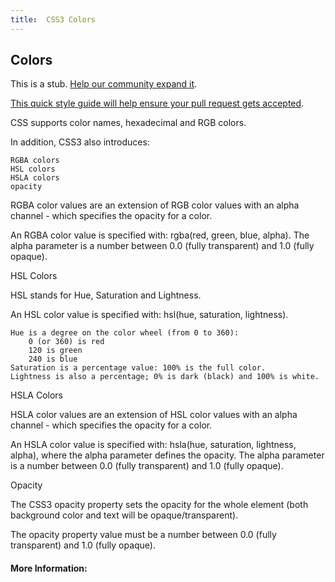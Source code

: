 ```yaml
---
title:  CSS3 Colors
---
```

## Colors

This is a stub. <a href='https://github.com/freecodecamp/guides/tree/master/src/pages/css/colors/index.md' target='_blank' rel='nofollow'>Help our community expand it</a>.

<a href='https://github.com/freecodecamp/guides/blob/master/README.md' target='_blank' rel='nofollow'>This quick style guide will help ensure your pull request gets accepted</a>.

CSS supports color names, hexadecimal and RGB colors.

In addition, CSS3 also introduces:

    RGBA colors
    HSL colors
    HSLA colors
    opacity

RGBA color values are an extension of RGB color values with an alpha channel - which specifies the opacity for a color.

An RGBA color value is specified with: rgba(red, green, blue, alpha). The alpha parameter is a number between 0.0 (fully transparent) and 1.0 (fully opaque).

HSL Colors

HSL stands for Hue, Saturation and Lightness.

An HSL color value is specified with: hsl(hue, saturation, lightness).

    Hue is a degree on the color wheel (from 0 to 360):
        0 (or 360) is red
        120 is green
        240 is blue
    Saturation is a percentage value: 100% is the full color.
    Lightness is also a percentage; 0% is dark (black) and 100% is white.

HSLA Colors

HSLA color values are an extension of HSL color values with an alpha channel - which specifies the opacity for a color.

An HSLA color value is specified with: hsla(hue, saturation, lightness, alpha), where the alpha parameter defines the opacity. The alpha parameter is a number between 0.0 (fully transparent) and 1.0 (fully opaque).

Opacity

The CSS3 opacity property sets the opacity for the whole element (both background color and text will be opaque/transparent).

The opacity property value must be a number between 0.0 (fully transparent) and 1.0 (fully opaque).

#### More Information:
<!-- Please add any articles you think might be helpful to read before writing the article -->


